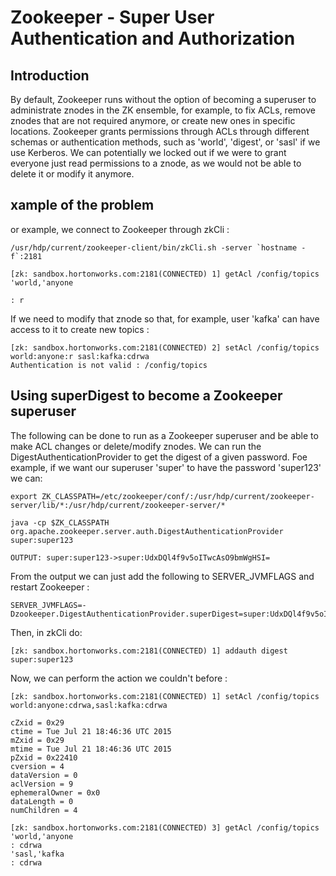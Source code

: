 # Zookeeper - Super User Authentication and Authorization 

## Introduction

By default, Zookeeper runs without the option of becoming a superuser to administrate znodes in the ZK ensemble, for example, to fix ACLs, remove znodes that are not required anymore, or create new ones in specific locations. Zookeeper grants permissions through ACLs through different schemas or authentication methods, such as 'world', 'digest', or 'sasl' if we use Kerberos. We can potentially we locked out if we were to grant everyone just read permissions to a znode, as we would not be able to delete it or modify it anymore.

## xample of the problem

or example, we connect to Zookeeper through zkCli :

    /usr/hdp/current/zookeeper-client/bin/zkCli.sh -server `hostname -f`:2181

    [zk: sandbox.hortonworks.com:2181(CONNECTED) 1] getAcl /config/topics 
    'world,'anyone

    : r

If we need to modify that znode so that, for example, user 'kafka' can have access to it to create new topics :

    [zk: sandbox.hortonworks.com:2181(CONNECTED) 2] setAcl /config/topics world:anyone:r sasl:kafka:cdrwa
    Authentication is not valid : /config/topics

## Using superDigest to become a Zookeeper superuser

The following can be done to run as a Zookeeper superuser and be able to make ACL changes or delete/modify znodes. We can run the DigestAuthenticationProvider to get the digest of a given password. Foe example, if we want our superuser 'super' to have the password 'super123' we can:

    export ZK_CLASSPATH=/etc/zookeeper/conf/:/usr/hdp/current/zookeeper-server/lib/*:/usr/hdp/current/zookeeper-server/*

    java -cp $ZK_CLASSPATH org.apache.zookeeper.server.auth.DigestAuthenticationProvider super:super123

    OUTPUT: super:super123->super:UdxDQl4f9v5oITwcAsO9bmWgHSI= 


From the output we can just add the following to SERVER_JVMFLAGS and restart Zookeeper :

    SERVER_JVMFLAGS=-Dzookeeper.DigestAuthenticationProvider.superDigest=super:UdxDQl4f9v5oITwcAsO9bmWgHSI=

Then, in zkCli do:

    [zk: sandbox.hortonworks.com:2181(CONNECTED) 1] addauth digest super:super123

Now, we can perform the action we couldn't before :

    [zk: sandbox.hortonworks.com:2181(CONNECTED) 1] setAcl /config/topics world:anyone:cdrwa,sasl:kafka:cdrwa 

    cZxid = 0x29
    ctime = Tue Jul 21 18:46:36 UTC 2015 
    mZxid = 0x29
    mtime = Tue Jul 21 18:46:36 UTC 2015 
    pZxid = 0x22410 
    cversion = 4 
    dataVersion = 0 
    aclVersion = 9 
    ephemeralOwner = 0x0 
    dataLength = 0 
    numChildren = 4

    [zk: sandbox.hortonworks.com:2181(CONNECTED) 3] getAcl /config/topics
    'world,'anyone 
    : cdrwa 
    'sasl,'kafka 
    : cdrwa 